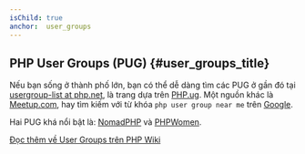 ```yaml
---
isChild: true
anchor:  user_groups
---
```


## PHP User Groups (PUG) {#user_groups_title}

Nếu bạn sống ở thành phố lớn, bạn có thể dễ dàng tìm các PUG ở gần đó tại [usergroup-list at php.net][php-uglist], là 
trang dựa trên [PHP.ug][php-ug]. Một nguồn khác là [Meetup.com][meetup], hay tìm kiếm với từ khóa ```php user group near me``` 
trên [Google][google].

Hai PUG khá nổi bật là: [NomadPHP] và [PHPWomen].

[Đọc thêm về User Groups trên PHP Wiki][php-wiki]

[google]: https://www.google.com/search?q=php+user+group+near+me
[meetup]: http://www.meetup.com/find/
[php-ug]: http://php.ug/
[NomadPHP]: https://nomadphp.com/
[PHPWomen]: http://phpwomen.org/
[php-wiki]: https://wiki.php.net/usergroups
[php-uglist]: http://php.net/ug.php
